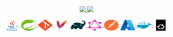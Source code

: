 <div align="center">
  <a href="https://github.com/ellenists">
  <img height="160em" src="https://github-readme-stats.vercel.app/api?username=ellenists&count_private=true&hide=contribs,prs,issues&show_icons=true&theme=codeSTACKr&include_all_commits=true)"/>
  <img height="160em" src="https://github-readme-stats.vercel.app/api/top-langs/?username=ellenists&layout=compact&theme=codeSTACKr"/>
</div>

<div style="display: inline_block" align="center"><br/>
  <img align="center" alt="Java" height="30" width="40" src="https://raw.githubusercontent.com/devicons/devicon/master/icons/java/java-original.svg">
  <img align="center" alt="Spring" height="30" width="40" src="https://raw.githubusercontent.com/devicons/devicon/master/icons/spring/spring-original.svg">
  <img align="center" alt="Git" height="30" width="40" src="https://raw.githubusercontent.com/devicons/devicon/master/icons/git/git-plain.svg">
  <img align="center" alt="Maven" height="30" width="40" src="https://raw.githubusercontent.com/devicons/devicon/develop/icons/maven/maven-original.svg">
  <img align="center" alt="Gradle" height="30" width="40" src="https://raw.githubusercontent.com/devicons/devicon/master/icons/gradle/gradle-plain.svg">
  <img align="center" alt="Graphql" height="30" width="40" src="https://raw.githubusercontent.com/devicons/devicon/master/icons/graphql/graphql-plain.svg">
  <img align="center" alt="Postman" height="30" width="40" src="https://raw.githubusercontent.com/devicons/devicon/develop/icons/postman/postman-plain.svg">  
  <img align="center" alt="Azure" height="30" width="40" src="https://raw.githubusercontent.com/devicons/devicon/master/icons/azure/azure-original.svg">
  <img align="center" alt="Docker" height="30" width="40" src="https://raw.githubusercontent.com/devicons/devicon/master/icons/docker/docker-plain.svg">
  <img align="center" alt="Ubuntu" height="30" width="40" src="https://raw.githubusercontent.com/devicons/devicon/master/icons/ubuntu/ubuntu-plain.svg">
</div>
